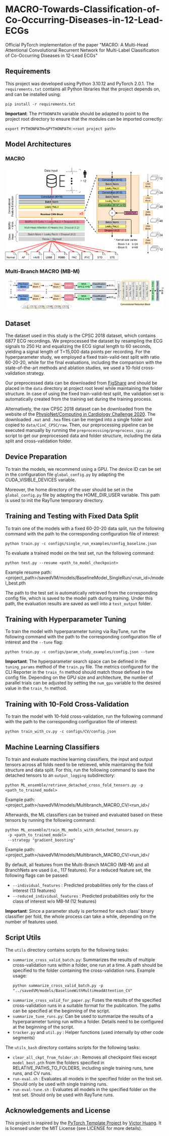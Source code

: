 # MACRO-Towards-Classification-of-Co-Occurring-Diseases-in-12-Lead-ECGs

Official PyTorch implementation of the paper "MACRO: A Multi-Head Attentional Convolutional Recurrent Network for 
Multi-Label Classification of Co-Occurring Diseases in 12-Lead ECGs"

## Requirements
This project was developed using Python 3.10.12 and PyTorch 2.0.1.
The `requirements.txt` contains all Python libraries that the project depends on, and can be installed using:
```console
pip install -r requirements.txt
```

**Important**: The `PYTHONPATH` variable should be adapted to point to the project root directory to ensure that the
modules can be imported correctly:
```console
export PYTHONPATH=$PYTHONPATH:<root project path>
```

## Model Architectures

### MACRO

![images/MACRO_detailed.png](images/MACRO_detailed.png)

### Multi-Branch MACRO (MB-M)

![images/multibranch_MACRO_detailed_v4.png](images/multibranch_MACRO_detailed_v4.png)

## Dataset  
The dataset used in this study is the CPSC 2018 dataset, which contains 6877 ECG recordings.
We preprocessed the dataset by resampling the ECG signals to 250 Hz and equalizing the ECG signal length to 60 seconds, 
yielding a signal length of T=15,000 data points per recording. 
For the hyperparameter study, we employed a fixed train-valid-test split with ratio 60-20-20,
while for the final evaluations, including the comparison with the state-of-the-art methods and ablation studies, 
we used a 10-fold cross-validation strategy.

Our preprocessed data can be downloaded from [FigShare](https://figshare.com/s/c8d7d9641b283e4ae75b) 
and should be placed in the `data` directory at project root level while maintaining the folder structure. 
In case of using the fixed train-valid-test split, 
the validation set is automatically created from the training set during the training process.

Alternatively, the raw CPSC 2018 dataset can be downloaded from the website of the 
[PhysioNet/Computing in Cardiology Challenge 2020](https://physionet.org/content/challenge-2020/1.0.2/training/cpsc_2018/#files-panel). 
The downloaded `.mat` and `.hea` files can be merged into a single folder and copied to `data/CinC_CPSC/raw`. 
Then, our preprocessing pipeline can be executed manually by running the `preprocesssing/preprocess_cpsc.py` script
to get our preprocessed data and folder structure, including the data split and cross-validation folder.

## Device Preparation
To train the models, we recommend using a GPU. 
The device ID can be set in the configuration file `global_config.py` by adapting the 
CUDA_VISIBLE_DEVICES variable.  

Moreover, the home directory of the user should be set in the `global_config.py` file by adapting the
HOME_DIR_USER variable. This path is used to init the RayTune temporary directory.

## Training and Testing with Fixed Data Split
To train one of the models with a fixed 60-20-20 data split, run the following command with the path to
the corresponding configuration file of interest:
```console
python train.py -c configs/single_run_examples/config_baseline.json
```

To evaluate a trained model on the test set, run the following command:
```console
python test.py --resume <path_to_model_checkpoint> 
```
Example resume path: 
<project_path>/savedVM/models/BaselineModel_SingleRun/<run_id>/model_best.pth

The path to the test set is automatically retrieved from the corresponding config file, which is saved to the model 
path during training. Under this path, the evaluation results are saved as well into a `test_output` folder.



## Training with Hyperparameter Tuning
To train the model with hyperparameter tuning via RayTune, run the following command with the path to 
the corresponding configuration file of interest and the `--tune` flag:
```console
python train.py -c configs/param_study_examples/config.json --tune
```

**Important**: The hyperparameter search space can be defined in the `tuning_params` method of the `train.py` file. 
The metrics configured for the CLI Reporter in the `train_fn` method should match those defined in the config file.
Depending on the GPU size and architecture, the number of parallel trials can be adjusted by setting the `num_gpu` 
variable to the desired value in the `train_fn` method.

## Training with 10-Fold Cross-Validation
To train the model with 10-fold cross-validation, run the following command with the path to the
corresponding configuration file of interest:

```console
python train_with_cv.py -c configs/CV/config.json
```


## Machine Learning Classifiers
To train and evaluate machine learning classifiers, the input and output tensors across all folds need to be retrieved,
while maintaining the fold structure and data split.
For this, run the following command to save the detached tensors to an `output_logging` subdirectory:
```console
python ML_ensemble/retrieve_detached_cross_fold_tensors.py -p <path_to_trained_model>
```
Example path: <project_path>/savedVM/models/Multibranch_MACRO_CV/<run_id>/ 

Afterwards, the ML classifiers can be trained and evaluated based on these tensors by running the following command:
```console
python ML_ensemble/train_ML_models_with_detached_tensors.py
 -p <path_to_trained_model>
 --strategy "gradient_boosting"
```
Example path: <project_path>/savedVM/models/Multibranch_MACRO_CV/<run_id>/ 

By default, all features from the Multi-Branch MACRO (MB-M) and all BranchNets are used (i.e., 117 features). 
For a reduced feature set, the following flags can be passed: 
- `--individual_features` : Predicted probabilities only for the class of interest (13 features)
- `--reduced_individual_features` : Predicted probabilities only for the class of interest w/o MB-M (12 features)

**Important**: Since a parameter study is performed for each class' binary classifier per fold, the whole process can 
take a while, depending on the number of features used. 

## Script Utils
The `utils` directory contains scripts for the following tasks:
- `summarize_cross_valid_batch.py`: Summarizes the results of multiple cross-validation runs within a folder, one run at a time. 
A path should be specified to the folder containing the cross-validation runs. Example usage:
    ```console
    python summarize_cross_valid_batch.py -p "../savedVM/models/BaselineWithMultiHeadAttention_CV"
    ```
- `summarize_cross_valid_for_paper.py`: Fuses the results of the specified cross-validation runs in a suitable format 
for the publication. The paths can be specified at the beginning of the script. 
- `summarize_tune_runs.py`: Can be used to summarize the results of a hyperparameter tuning run within a folder. 
Details need to be configured at the beginning of the script. 
- `tracker.py` and `util.py` : Helper functions (used internally by other code segments)


The `utils_bash` directory contains scripts for the following tasks:
- `clear_all_ckpt_from_folder.sh` : Removes all checkpoint files except `model_best.pth` from the folders specified in RELATIVE_PATHS_TO_FOLDERS, including single training runs, tune runs, and CV runs.
- `run-eval.sh` : Evaluates all models in the specified folder on the test set. Should only be used with single training runs.
- `run-eval-tune.sh` : Evaluates all models in the specified folder on the test set. Should only be used with RayTune runs.

## Acknowledgements and License
This project is inspired by the [PyTorch Template Project](https://github.com/victoresque/pytorch-template) by 
[Victor Huang](https://github.com/victoresque).
It is licensed under the MIT License (see LICENSE for more details).